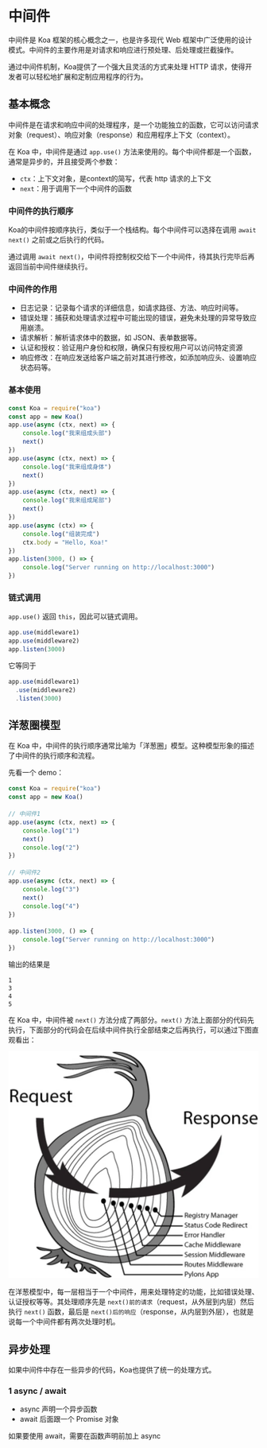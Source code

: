 # 中间件

中间件是 Koa 框架的核心概念之一，也是许多现代 Web 框架中广泛使用的设计模式。中间件的主要作用是对请求和响应进行预处理、后处理或拦截操作。

通过中间件机制，Koa提供了一个强大且灵活的方式来处理 HTTP 请求，使得开发者可以轻松地扩展和定制应用程序的行为。

## 基本概念

中间件是在请求和响应中间的处理程序，是一个功能独立的函数，它可以访问请求对象（request）、响应对象（response）和应用程序上下文（context）。

在 Koa 中，中间件是通过 `app.use()` 方法来使用的。每个中间件都是一个函数，通常是异步的，并且接受两个参数：

- `ctx`：上下文对象，是context的简写，代表 http 请求的上下文
- `next`：用于调用下一个中间件的函数



### 中间件的执行顺序

Koa的中间件按顺序执行，类似于一个栈结构。每个中间件可以选择在调用 `await next()` 之前或之后执行的代码。

通过调用 `await next()`，中间件将控制权交给下一个中间件，待其执行完毕后再返回当前中间件继续执行。



### 中间件的作用

- 日志记录：记录每个请求的详细信息，如请求路径、方法、响应时间等。
- 错误处理：捕获和处理请求过程中可能出现的错误，避免未处理的异常导致应用崩溃。 
- 请求解析：解析请求体中的数据，如 JSON、表单数据等。
- 认证和授权：验证用户身份和权限，确保只有授权用户可以访问特定资源
- 响应修改：在响应发送给客户端之前对其进行修改，如添加响应头、设置响应状态码等。



### 基本使用

```js
const Koa = require("koa")
const app = new Koa()
app.use(async (ctx, next) => {
	console.log("我来组成头部")
	next()
})
app.use(async (ctx, next) => {
	console.log("我来组成身体")
	next()
})
app.use(async (ctx, next) => {
	console.log("我来组成尾部")
	next()
})
app.use(async (ctx) => {
	console.log("组装完成")
	ctx.body = "Hello, Koa!"
})
app.listen(3000, () => {
	console.log("Server running on http://localhost:3000")
})
```

### 链式调用

`app.use()` 返回 `this`，因此可以链式调用。

```js
app.use(middleware1)
app.use(middleware2)
app.listen(3000)
```

它等同于

```js
app.use(middleware1)
  .use(middleware2)
  .listen(3000)
```



## 洋葱圈模型

在 Koa 中，中间件的执行顺序通常比喻为「洋葱圈」模型。这种模型形象的描述了中间件的执行顺序和流程。

先看一个 demo：

```js
const Koa = require("koa")
const app = new Koa()

// 中间件1
app.use(async (ctx, next) => {
	console.log("1")
	next()
	console.log("2")
})

// 中间件2
app.use(async (ctx, next) => {
	console.log("3")
	next()
	console.log("4")
})

app.listen(3000, () => {
	console.log("Server running on http://localhost:3000")
})
```

输出的结果是

```
1
3
4
5
```

在 Koa 中，中间件被 `next()` 方法分成了两部分。`next()` 方法上面部分的代码先执行，下面部分的代码会在后续中间件执行全部结束之后再执行，可以通过下图直观看出：

![image-20241128223959492](/images/koa/yangcongquan.png)

在洋葱模型中，每一层相当于一个中间件，用来处理特定的功能，比如错误处理、认证授权等等。其处理顺序先是 `next()前的请求`（request，从外层到内层）然后执行 `next()` 函数，最后是 `next()后的响应`（response，从内层到外层），也就是说每一个中间件都有两次处理时机。



## 异步处理

如果中间件中存在一些异步的代码，Koa也提供了统一的处理方式。

### 1 async / await

- async 声明一个异步函数
- await 后面跟一个 Promise 对象

如果要使用 await，需要在函数声明前加上 async

```js
```

